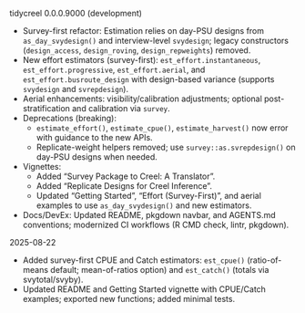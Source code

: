 tidycreel 0.0.0.9000 (development)

- Survey-first refactor: Estimation relies on day-PSU designs from
  `as_day_svydesign()` and interview-level `svydesign`; legacy constructors
  (`design_access`, `design_roving`, `design_repweights`) removed.
- New effort estimators (survey-first):
  `est_effort.instantaneous`, `est_effort.progressive`, `est_effort.aerial`,
  and `est_effort.busroute_design` with design-based variance (supports
  `svydesign` and `svrepdesign`).
- Aerial enhancements: visibility/calibration adjustments; optional post-stratification and calibration via `survey`.
- Deprecations (breaking):
  - `estimate_effort()`, `estimate_cpue()`, `estimate_harvest()` now error with guidance to the new APIs.
  - Replicate-weight helpers removed; use `survey::as.svrepdesign()` on day-PSU designs when needed.
- Vignettes:
  - Added “Survey Package to Creel: A Translator”.
  - Added “Replicate Designs for Creel Inference”.
  - Updated “Getting Started”, “Effort (Survey-First)”, and aerial examples to
    use `as_day_svydesign()` and new estimators.
- Docs/DevEx: Updated README, pkgdown navbar, and AGENTS.md conventions;
  modernized CI workflows (R CMD check, lintr, pkgdown).

2025-08-22
- Added survey-first CPUE and Catch estimators: `est_cpue()` (ratio-of-means
  default; mean-of-ratios option) and `est_catch()` (totals via
  svytotal/svyby).
- Updated README and Getting Started vignette with CPUE/Catch examples; exported new functions; added minimal tests.
